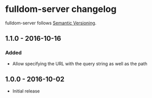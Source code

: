 # fulldom-server changelog

fulldom-server follows [Semantic Versioning][semver].

## 1.1.0 - 2016-10-16

### Added

* Allow specifying the URL with the query string as well as the path

## 1.0.0 - 2016-10-02

* Initial release

 [semver]: http://semver.org/
